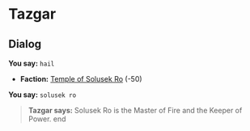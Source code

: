 # Tazgar
## Dialog

**You say:** `hail`






* __Faction:__ [Temple of Solusek Ro](/faction/415) (-50)

**You say:** `solusek ro`



>**Tazgar says:** Solusek Ro is the Master of Fire and the Keeper of Power.
end
